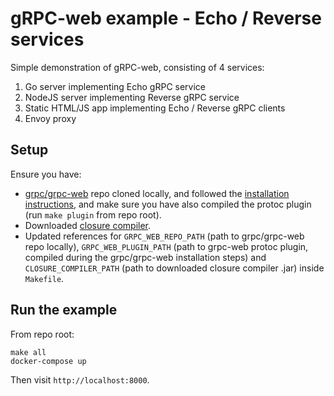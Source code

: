 # gRPC-web example - Echo / Reverse services

Simple demonstration of gRPC-web, consisting of 4 services:
1. Go server implementing Echo gRPC service
2. NodeJS server implementing Reverse gRPC service
3. Static HTML/JS app implementing Echo / Reverse gRPC clients
4. Envoy proxy

## Setup

Ensure you have:
- [grpc/grpc-web](https://github.com/grpc/grpc-web) repo cloned locally, and followed the [installation instructions](https://github.com/grpc/grpc-web/blob/master/INSTALL.md), and make sure you have also compiled the protoc plugin (run `make plugin` from repo root).
- Downloaded [closure compiler](https://github.com/google/closure-compiler).
- Updated references for `GRPC_WEB_REPO_PATH` (path to grpc/grpc-web repo locally), `GRPC_WEB_PLUGIN_PATH` (path to grpc-web protoc plugin, compiled during the grpc/grpc-web installation steps) and `CLOSURE_COMPILER_PATH` (path to downloaded closure compiler .jar) inside `Makefile`.

## Run the example

From repo root:
```
make all
docker-compose up
```
Then visit `http://localhost:8000`.
